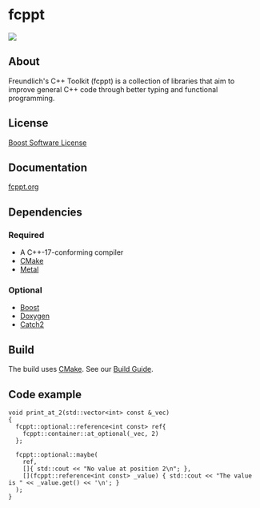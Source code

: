 fcppt
=====

<img src="https://travis-ci.com/freundlich/fcppt.svg?branch=master">

About
-----

Freundlich's C++ Toolkit (fcppt) is a collection of libraries that aim
to improve general C++ code through better typing and functional programming.

License
-------

<a href="https://www.boost.org/users/license.html">Boost Software License</a>

Documentation
-------------

<a href="https://fcppt.org">fcppt.org</a>

Dependencies
------------

### Required
* A C++-17-conforming compiler
* <a href="https://cmake.org/">CMake</a>
* <a href="https://github.com/brunocodutra/metal">Metal</a>

### Optional
* <a href="https://www.boost.org">Boost</a>
* <a href="http://www.doxygen.nl">Doxygen</a>
* <a href="https://github.com/catchorg/Catch2">Catch2</a>

Build
-----

The build uses <a href="https://cmake.org/">CMake</a>.
See our <a href="https://fcppt.org/d8/dcf/installation_usage.html#installation_usage_building_and_installation">Build Guide</a>.

Code example
------------
```
void print_at_2(std::vector<int> const &_vec)
{
  fcppt::optional::reference<int const> ref{
    fcppt::container::at_optional(_vec, 2)
  };

  fcppt::optional::maybe(
    ref,
    []{ std::cout << "No value at position 2\n"; },
    [](fcppt::reference<int const> _value) { std::cout << "The value is " << _value.get() << '\n'; }
  );
}
```
